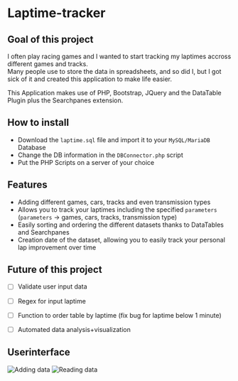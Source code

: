 # Laptime-tracker

## Goal of this project
I often play racing games and I wanted to start tracking my laptimes accross different games and tracks.  
Many people use to store the data in spreadsheets, and so did I, but I got sick of it and created this application to make life easier.  

This Application makes use of PHP, Bootstrap, JQuery and the DataTable Plugin plus the Searchpanes extension.

## How to install
- Download the `laptime.sql` file and import it to your `MySQL/MariaDB` Database   
- Change the DB information in the `DBConnector.php` script  
- Put the PHP Scripts on a server of your choice  

## Features
- Adding different games, cars, tracks and even transmission types  
- Allows you to track your laptimes including the specified `parameters` (`parameters` -> games, cars, tracks, transmission type)
- Easily sorting and ordering the different datasets thanks to DataTables and Searchpanes  
- Creation date of the dataset, allowing you to easily track your personal lap improvement over time

## Future of this project
- [ ] Validate user input data
- [ ] Regex for input laptime
- [ ] Function to order table by laptime (fix bug for laptime below 1 minute)
- [ ] Automated data analysis+visualization


## Userinterface
![Adding data](https://i.imgur.com/3zJBs4B.png)
![Reading data](https://i.imgur.com/DVwFutl.png)
